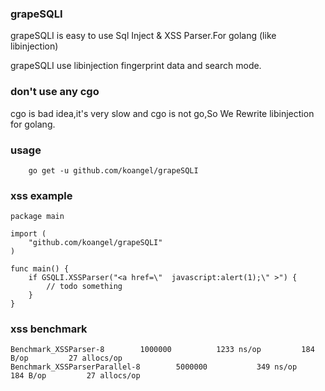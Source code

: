 ### grapeSQLI

grapeSQLI is easy to use Sql Inject & XSS Parser.For golang (like libinjection)

grapeSQLI use libinjection fingerprint data and search mode.

### don't use any cgo

cgo is bad idea,it's very slow and cgo is not go,So We Rewrite libinjection for golang.

### usage

```
    go get -u github.com/koangel/grapeSQLI
```

### xss example

```
package main

import (
    "github.com/koangel/grapeSQLI"
)

func main() {
    if GSQLI.XSSParser("<a href=\"  javascript:alert(1);\" >") {
        // todo something
    }
}

```

### xss benchmark

```
Benchmark_XSSParser-8   	 1000000	      1233 ns/op	     184 B/op	      27 allocs/op
Benchmark_XSSParserParallel-8   	 5000000	       349 ns/op	     184 B/op	      27 allocs/op
```